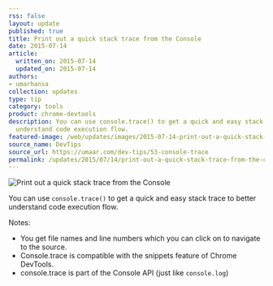```yaml
---
rss: false
layout: update
published: true
title: Print out a quick stack trace from the Console
date: 2015-07-14
article:
  written_on: 2015-07-14
  updated_on: 2015-07-14
authors:
- umarhansa
collection: updates
type: tip
category: tools
product: chrome-devtools
description: You can use console.trace() to get a quick and easy stack trace to better
  understand code execution flow.
featured-image: /web/updates/images/2015-07-14-print-out-a-quick-stack-trace-from-the-console/console-trace.gif
source_name: DevTips
source_url: https://umaar.com/dev-tips/53-console-trace
permalink: /updates/2015/07/14/print-out-a-quick-stack-trace-from-the-console.html
---
```

<img src="/web/updates/images/2015-07-14-print-out-a-quick-stack-trace-from-the-console/console-trace.gif" alt="Print out a quick stack trace from the Console">

You can use <code>console.trace()</code> to get a quick and easy stack trace to better understand code execution flow.


Notes:

<ul>
<li>You get file names and line numbers which you can click on to navigate to the source.</li>
<li>Console.trace is compatible with the snippets feature of Chrome DevTools.</li>
<li>console.trace is part of the Console API (just like <code>console.log</code>)</li>
</ul>